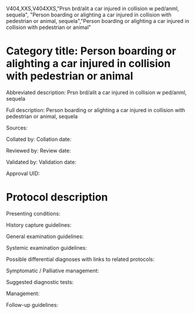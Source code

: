 V404,XXS,V404XXS,"Prsn brd/alit a car injured in collision w ped/anml, sequela", "Person boarding or alighting a car injured in collision with pedestrian or animal, sequela","Person boarding or alighting a car injured in collision with pedestrian or animal"
# Category title: Person boarding or alighting a car injured in collision with pedestrian or animal

Abbreviated description: Prsn brd/alit a car injured in collision w ped/anml, sequela

Full description: Person boarding or alighting a car injured in collision with pedestrian or animal, sequela

Sources:

Collated by:
Collation date:

Reviewed by:
Review date:

Validated by:
Validation date:

Approval UID:

# Protocol description

Presenting conditions:

History capture guidelines:

General examination guidelines:

Systemic examination guidelines:

Possible differential diagnoses with links to related protocols:

Symptomatic / Palliative management:

Suggested diagnostic tests:

Management:

Follow-up guidelines:
